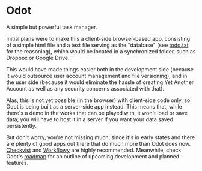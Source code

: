 Odot
====

A simple but powerful task manager.

Initial plans were to make this a client-side browser-based app,
consisting of a simple html file and a text file serving as the "database"
(see [todo.txt](http://todotxt.com) for the reasoning),
which would be located in a synchronized folder, such as Dropbox or Google Drive.

This would have made things easier both in the development side
(because it would outsource user account management and file versioning),
and in the user side (because it would eliminate the hassle of creating
Yet Another Account as well as any security concerns associated with that).

Alas, this is not yet possible (in the browser) with client-side code only,
so Odot is being built as a server-side app instead.
This means that, while there's a demo in the works that can be played with,
it won't load or save data; you will have to host it in a server
if you want your data saved persistently.

But don't worry, you're not missing much, since it's in early states
and there are plenty of good apps out there that do much more than Odot does now.
[Checkvist](http://checkvist.com) and [Workflowy](http://workflowy.com) are highly recommended.
Meanwhile, check Odot's [roadmap](https://github.com/waldir/odot/issues/milestones)
for an outline of upcoming development and planned features.
